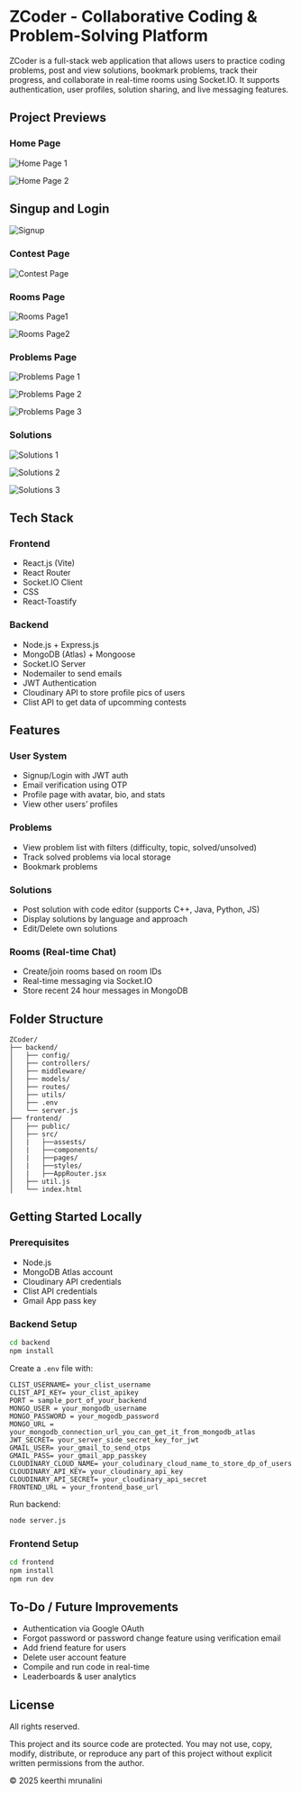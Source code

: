 
# ZCoder - Collaborative Coding & Problem-Solving Platform

ZCoder is a full-stack web application that allows users to practice coding problems, post and view solutions, bookmark problems, track their progress, and collaborate in real-time rooms using Socket.IO. It supports authentication, user profiles, solution sharing, and live messaging features.


## Project Previews

### Home Page

![Home Page 1](https://github.com/KeerthiMrunalini/ZCoder/raw/main/Home1.png)

![Home Page 2](https://github.com/KeerthiMrunalini/ZCoder/raw/main/Home2.png)




## Singup and Login

![Signup](https://github.com/KeerthiMrunalini/ZCoder/raw/main/Auth1.png)


### Contest Page

![Contest Page](https://github.com/KeerthiMrunalini/ZCoders/raw/main/Contests.png)


### Rooms Page

![Rooms Page1](https://github.com/KeerthiMrunalini/ZCoders/raw/main/Rooms1.png)


![Rooms Page2](https://github.com/KeerthiMrunalini/ZCoders/raw/main/Rooms2.png)


### Problems Page

![Problems Page 1](https://github.com/KeerthiMrunalini/ZCoders/raw/main/Problems1.png)


![Problems Page 2](https://github.com/KeerthiMrunalini/ZCoders/raw/main/Problems2.png)


![Problems Page 3](https://github.com/KeerthiMrunalini/ZCoders/raw/main/Problems3.png)


### Solutions

![Solutions 1](https://github.com/KeerthiMrunalini/ZCoders/raw/main/Solutions1.png)


![Solutions 2](https://github.com/KeerthiMrunalini/ZCoders/raw/main/Solutions2.png)


![Solutions 3](https://github.com/KeerthiMrunalini/ZCoders/raw/main/Solutions3.png)


## Tech Stack

### Frontend
- React.js (Vite)
- React Router
- Socket.IO Client
- CSS
- React-Toastify

### Backend
- Node.js + Express.js
- MongoDB (Atlas) + Mongoose
- Socket.IO Server
- Nodemailer to send emails
- JWT Authentication
- Cloudinary API to store profile pics of users
- Clist API to get data of upcomming contests

## Features

### User System
- Signup/Login with JWT auth
- Email verification using OTP
- Profile page with avatar, bio, and stats
- View other users’ profiles

### Problems
- View problem list with filters (difficulty, topic, solved/unsolved)
- Track solved problems via local storage
- Bookmark problems

### Solutions
- Post solution with code editor (supports C++, Java, Python, JS)
- Display solutions by language and approach
- Edit/Delete own solutions

### Rooms (Real-time Chat)
- Create/join rooms based on room IDs
- Real-time messaging via Socket.IO
- Store recent 24 hour messages in MongoDB

## Folder Structure

```
ZCoder/
├── backend/
│   ├── config/
│   ├── controllers/
│   ├── middleware/
│   ├── models/
│   ├── routes/
│   ├── utils/
│   ├── .env
│   └── server.js
├── frontend/
│   ├── public/
│   ├── src/
│   |   ├──assests/
│   |   ├──components/
│   |   ├──pages/
│   |   ├──styles/
│   |   ├──AppRouter.jsx
│   ├── util.js
│   └── index.html
```

## Getting Started Locally

### Prerequisites
- Node.js
- MongoDB Atlas account
- Cloudinary API credentials
- Clist API credentials
- Gmail App pass key

### Backend Setup

```bash
cd backend
npm install
```

Create a `.env` file with:

```
CLIST_USERNAME= your_clist_username
CLIST_API_KEY= your_clist_apikey
PORT = sample_port_of_your_backend 
MONGO_USER = your_mongodb_username
MONGO_PASSWORD = your_mogodb_password
MONGO_URL = your_mongodb_connection_url_you_can_get_it_from_mongodb_atlas
JWT_SECRET= your_server_side_secret_key_for_jwt
GMAIL_USER= your_gmail_to_send_otps
GMAIL_PASS= your_gmail_app_passkey
CLOUDINARY_CLOUD_NAME= your_coludinary_cloud_name_to_store_dp_of_users
CLOUDINARY_API_KEY= your_cloudinary_api_key
CLOUDINARY_API_SECRET= your_cloudinary_api_secret
FRONTEND_URL = your_frontend_base_url 

```

Run backend:

```bash
node server.js
```

### Frontend Setup

```bash
cd frontend
npm install
npm run dev
```

## To-Do / Future Improvements
- Authentication via Google OAuth
- Forgot password or password change feature using verification email
- Add friend feature for users
- Delete user account feature
- Compile and run code in real-time
- Leaderboards & user analytics


## License

All rights reserved.  

This project and its source code are protected. You may not use, copy, modify, distribute, or reproduce any part of this project without explicit written permissions from the author.

© 2025 keerthi mrunalini
